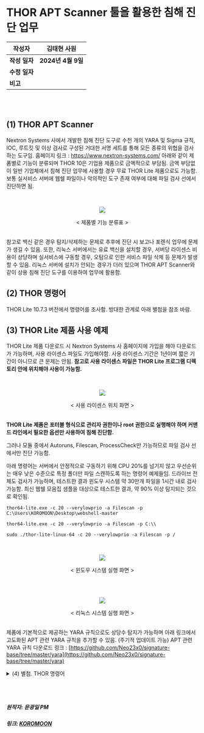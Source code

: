# THOR APT Scanner 툴을 활용한 침해 진단 업무


| 작성자       |  김태현 사원   |
| --------- | ---------------- |
| **작성 일자** | **2024년 4월 9일** |
| **수정 일자** |                  |
| **비고**    |                  |

</br>
</br>

## (1) THOR APT Scanner
Nextron Systems 사에서 개발한 침해 진단 도구로 수천 개의 YARA 및 Sigma 규칙, IOC, 루트킷 및 이상 검사로 구성된 거대한 서명 세트를 통해 모든 종류의 위협을 검사하는 도구임.
홈페이지 링크 : https://www.nextron-systems.com/
아래와 같이 제품별로 기능이 분류되며 THOR 10은 기업용 제품으로 금액적으로 부담됨.
금액 부담없이 일반 기업체에서 침해 진단 업무에 사용할 경우 무료 THOR Lite 제품으로도 가능함.
보통 실서비스 서버에 웹쉘 파일이나 악의적인 도구 존재 여부에 대해 파일 검사 선에서 진단하면 됨.

</br><div align="center"><img src="https://blogger.googleusercontent.com/img/b/R29vZ2xl/AVvXsEheekMwbBM5SjT5kiE1M2-jmemMoeiGssaM__pZW5kgcuUCrFghQNEks1uxUx5vBFHt5Rs2pTQC2PlM-h_2xgsRN24yROMwt7v7bv3xBaFM7B2k-m7baVX8d_koPCBMWPV_mUVzOFFC4mYEOYZZG831HMfo9U3J3RI7Lqg-37YDrRLQQx6G9aqWUBaT/w640-h484/%EC%A0%9C%ED%92%88%EB%B3%84%20%EA%B8%B0%EB%8A%A5%20%EB%B6%84%EB%A5%98%ED%91%9C.png"></div>
<div align="center">&lt; 제품별 기능 분류표 &gt;</div></br>

참고로 백신 같은 경우 탐지/삭제하는 문제로 추후에 진단 시 보고나 포렌식 업무에 문제가 생길 수 있음.
또한, 리눅스 서버에서는 유료 백신을 설치할 경우, 서버당 라이센스 비용이 상당하며 실서비스에 구동할 경우, 오탐으로 인한 서비스 파일 삭제 등 문제가 발생할 수 있음.
리눅스 서버에 설치가 안되는 경우가 더러 있으며 THOR APT Scanner와 같이 상용 침해 진단 도구를 이용하여 업무에 활용함.

## (2) THOR 명령어
THOR Lite 10.7.3 버전에서 명령어를 조사함.
방대한 관계로 아래 별첨을 참조 바람.

## (3) THOR Lite 제품 사용 예제
THOR Lite 제품 다운로드 시 Nextron Systems 사 홈페이지에 가입을 해야 다운로드가 가능하며, 사용 라이센스 파일도 가입해야함.
사용 라이센스 기간은 1년이며 짧은 기간이 아니므로 큰 문제는 안됨.
**참고로 사용 라이센스 파일은 THOR Lite 프로그램 디렉토리 안에 위치해야 사용이 가능함.**

</br><div align="center"> <img src="https://blogger.googleusercontent.com/img/b/R29vZ2xl/AVvXsEjzQWZP2aAsAHJTbH3GIfHume4jCSbE05jezOMifdLI-pNZfALITnKnafWnYEYXFbwz88h1nQQDzycYOm7WRc9DA20NSacaSAiIQLCr3St5X2-Suf_1u3C_dxrSpIYCqkMnnlGX2krQNooqQSpTqFJPsn7BdQDUnFyGenxPXZtE30hxd99E14DJD14F/w640-h338/%EC%82%AC%EC%9A%A9%20%EB%9D%BC%EC%9D%B4%EC%84%BC%EC%8A%A4%20%ED%8C%8C%EC%9D%BC%20%EC%9C%84%EC%B9%98%20%ED%99%94%EB%A9%B4_%EA%B0%80%EA%B3%B5.png"></div>

<div align="center">&lt; 사용 라이센스 위치 화면 &gt;</div></br>

**THOR Lite 제품은 포터블 형식으로 관리자 권한이나 root 권한으로 실행해야 하며 커맨드 라인에서 필요한 옵션만 사용하여 침해 진단함.**

그러나 모듈 중에서 Autoruns, Filescan, ProcessCheck만 가능하므로 파일 검사 선에서만 진단 가능함.

아래 명령어는 서버에서 안정적으로 구동하기 위해 CPU 20%를 넘기지 않고 우선순위는 매우 낮은 수준으로 특정 폴더만 파일 스캔하도록 하는 명령어 예제들임.
드라이브 전체도 검사가 가능하며, 테스트한 결과 윈도우 시스템 약 30만개 파일을 1시간 내로 검사 가능함.
최신 웹쉘 모음집 샘플을 대상으로 테스트한 결과, 약 90% 이상 탐지되는 것으로 확인됨.

`thor64-lite.exe -c 20 --verylowprio -a Filescan -p C:\Users\KOROMOON\Desktop\webshell-master`

`thor64-lite.exe -c 20 --verylowprio -a Filescan -p C:\\`

`sudo ./thor-lite-linux-64 -c 20 --verylowprio -a Filescan -p /`

</br><div align="center"> <img src="https://blogger.googleusercontent.com/img/b/R29vZ2xl/AVvXsEgggCQA50NZLs3_X-BNJoSSGYcIJYTzCgpGzXdIUGsI-4t9E3oTgOaNkahdnhoRfmdqu6db2QZ3HJlD0U0AOBwxcob-zGPuHi0EKUTDxUKzDBGUmXLtE0nES0uZDpqB-HeI-BYCdEzEPZDTRmn9aMn05bVP2Eomsrk7khrRm0_QqkGMFGt_N6N0VHKt/w640-h274/%EC%9C%88%EB%8F%84%EC%9A%B0%20%EC%8B%9C%EC%8A%A4%ED%85%9C%20%EA%B2%80%EC%82%AC%20%ED%99%94%EB%A9%B4_%EA%B0%80%EA%B3%B5.png"></div>

<div align="center">&lt; 윈도우 시스템 실행 화면 &gt;</div></br>

</br><div align="center"><img src="https://blogger.googleusercontent.com/img/b/R29vZ2xl/AVvXsEgPapZRHYG-S8K8I-YzdfhcuD9JRT2Oi7zJ5GUo5GyAOdjvy36Pcvo6X82q3LdUZxu4yfBR4ue23KyT3X-HE_HrUOdGzjSKaYC67U5npJO6L07m_LfskkDPK48ycX8P628EKA2kW6w1tYL7XINyA7oXv1qmFu_aqG9xBIp7omDQ-AMaFP1dyvC_U148/w640-h308/%EB%A6%AC%EB%88%85%EC%8A%A4%20%EC%8B%9C%EC%8A%A4%ED%85%9C%20%EA%B2%80%EC%82%AC%20%ED%99%94%EB%A9%B4_%EA%B0%80%EA%B3%B5.png"></div>
<div align="center">&lt; 리눅스 시스템 실행 화면 &gt</div></br>

제품에 기본적으로 제공하는 YARA 규칙으로도 상당수 탐지가 가능하며 아래 링크에서 고도화된 APT 관련 YARA 규칙을 추가할 수 있음. (주기적 업데이트 가능)
APT 관련 YARA 규칙 다운로드 링크 : [https://github.com/Neo23x0/signature-base/tree/master/yara](https://github.com/Neo23x0/signature-base/tree/master/yara)

<details><summary>(4) 별첨. THOR 명령어</summary>
`>> thor64-lite.exe --version

  

THOR 10.7.3 (windows, amd64)

Build 11e6727 (2022-07-27 07:33:47)

YARA 4.2.2

PE-Sieve 0.3.3

OpenSSL 1.1.1l

Signature Database 2022/09/01-120047

  

  

>> thor64-lite.exe --fullhelp

  

   ###++++++   ________ ______  ___

   ###++++++  /_  __/ // / __ \/ _ \

   ###   +++   / / / _  / /_/ / , _/

   ###   +++  /_/ /_//_/\____/_/|_|  Lite

   ######+++ 

   ######+++  APT Scanner

  

  

01. 검사 옵션

  -t, --template string              해당 YAML 파일에서 기본 검사 매개변수를 처리함.

      --generate-config              주어진 매개변수에서 YAML 구성을 인쇄하고 종료함.

  -p, --path strings                 특정 파일 경로를 검사함. 이 옵션을 여러 번 지정하여 여러 경로를 정의함.

                                     비재귀 검사의 경우 경로에 ':NOWALK' 를 추가함. (기본값 : 시스템 드라이브만, 기본값 [])

      --allhds                       모든 로컬 하드 드라이브를 검사함. (Windows 시스템만 해당, 기본값 : 시스템 드라이브만)

      --alldrives                    네트워크 드라이브 및 ROM 드라이브를 포함한 모든 로컬 드라이브를 검사함. (기본값 : 시스템 드라이브만)

      --max_file_size uint           확인할 최대 파일 크기임. (더 큰 파일은 무시됨)

                                     이 제한을 늘리면 THOR 툴의 메모리 사용량이 증가함. (기본값 30MB)

      --max_file_size_intense uint   집중 검사를 위한 최대 파일 크기 (사용되지 않음, 기본값 200MB)

      --max_log_lines int            나머지 줄을 건너뛰기 전에 로그 파일을 체크인할 최대 줄 수임. (기본값 1,000,000)

      --max_process_size uint        확인할 최대 프로세스 크기임. (더 큰 프로세스는 무시됨, 기본값 2GB)

      --max_runtime int              최대 실행 시간임.

                                     지정된 시간이 지나면 THOR 툴이 중지됨.

                                     0 은 최대 런타임이 없음을 의미함. (기본값 168 시간)

      --nodoublecheck                다른 THOR 인스턴스가 실행 중인지 확인하지 마십시오.

                                     (예를 들어 여러 탑재 이미지가 단일 시스템에서 동시에 검사되는 Lab 사용 사례, Forensic Lab 라이센스가 필요함)

  -f, --epoch strings                시작 및 종료 날짜 쌍으로 기재하여 공격자 활동이 있는 날짜 범위를 지정함.

                                     이 날짜 사이에 생성/수정된 파일은 추가 점수를 받음. (지정된 시작 날짜 포함, 지정된 종료 날짜 제외)

                                     예제 : - f 2009-10-09 -f 2009-10-10 옵션 표시은 2009-10-09 공격 날짜를 표시함.

                                     (기본값 [])

      --epochscore int               공격자 활동이 있는 날에 생성/수정된 파일이 있을 경우 추가할 점수임.

                                     (--epoch 매개변수 참조, 기본값 35)

      --insecure                     TLS 호스트 확인을 건너뜀. (불안정함)

      --ca strings                   TLS 핸드쉐이크 중 호스트 인증서 확인을 위한 루트 CA 임. (기본값 [])

      --cross-platform               경로 구분자 플랫폼이 있는 IOC 를 독립적으로 적용함.

      --require-admin                관리자 권한 없이 THOR 를 실행하면 즉시 종료됨.

      --follow-symlinks              디렉토리를 가리키는 파일 검사 중에 심볼릭 링크가 발견되면 디렉토리를 검사함.

      --max-recursion-depth uint     검사할 아카이브의 최대 깊이임. (기본값 4)

      --max-nested-objects uint      검사할 아카이브당 최대 파일 수임. (기본값 10,000)

  

  

  

02. 검사 모듈

      --quick                      일부 감지 비용으로 검사 속도를 높이려면 여러 플래그를 활성화하십시오.

                                   이것은 다음과 같음 : --noeventlog --nofirewall --noprofiles --nowebdirscan --nologscan --noevtx --nohotfixes --nomft --lookback 3 --lookback-modules filescan

      --soft                       CPU 및 RAM 집약적인 모듈을 건더뛰고 실행 파일의 압축을 풀지 않고 DoublePulsar 백도어 검사를 수행하지 않으며 최대 CPU 사용량을 70% 로 낮추고 THOR 에 대해 낮은 우선 순위를 설정함.

                                   이 모드는 CPU 코어가 1개이거나 RAM이 1024 MB 미만인 시스템에서 자동으로 활성화됨.

                                   (CPU 및 RAM 집약적인 모듈 : 뮤텍스, 방화벽, 로그온, 네트워크 세션 및 공유, LSA 세션, 열린 파일, 호스트 파일)

      --intense                    soft 모드를 비활성화하고, 덤프 파일 분석, MFT 분석 및 시그마 규칙을 활성화하고, 관련성이 낮은 레지스트리 키를 건너뛰지 않고, 크기에 관계없이 프로세스를 검사하고, 달리 지정하지 않는 한 max_file_size 를 200 MB 로 설정함.

                                   경고 : 이 검사 모드는 시스템 안정성에 영향을 미치는 작업을 수행함. 위험을 감수하지 않는 한 라이브 검사에서 이 모드를 사용하지 마십시오.

      --diff                       각 모듈의 확인 시간을 모듈이 성공적으로 실행된 마지막 시간으로 설정하고 --global-lookback 을 활성화함. (--lookback 참조)

                                   사실상 이것은 마지막 검사 이후에 변경된 요소만 검사됨을 의미함. (ThorDB 가 활성화된 경우에만 작동)

      --lookback int               분석할 지난 날 수를 지정함.

                                   이 시점 이전의 이벤트 로그 항목은 무시됨.

                                   0 은 제한이 없음을 의미함. (기본값 0)

      --global-lookback            Lookback 을 지원하는 모든 모듈에 Lookback 을 적용함. (이벤트로그 뿐만 아니라)

                                   --lookback 및 --lookback-modules 도 참조하십시오.

                                   경고 : 타임스탬프 또는 이와 유사한 안티바이러스 회피 방법으로 인해 요소가 검사되지 않을 수 있음.

      --force-aptdir-lookback      FileScan 모듈의 모든 파일에 조회 응용 프로그램을 시행함.

                                   기본적으로 특히 위험에 처한 디렉토리는 Lookback 값을 무시함.

      --lookback-modules strings   주어진 모듈에 Lookback 을 적용함.

                                   --lookback 및 --modules 도 참조하십시오.

                                   경고 : 타임스탬프 또는 이와 유사한 안티바이러스 회피 방법으로 인해 요소가 검사되지 않을 수 있음.

                                   (기본값 [이벤트로그])

      --lab                        lab 검사 모드는 파일 시스템만 검사하고, 리소스 검사 및 quick 모드를 비활성화하고, intense 모드를 활성화하고, ThorDB 를 비활성하고, IOC 플랫폼을 독립적으로 적용하고, 모든 CPU 코어를 사용함.

                                   이 옵션은 기본적으로 모든 드라이브를 검색하지만 종종 -p 옵션과 함께 사용하여 단일 경로만 검색함.

                                   Forensic Lab 라이센스가 필요함.

      --virtual-map strings        다른 접두사를 사용하도록 찾은 파일 경로를 다시 작성하십시오.

                                   이는 파일의 현재 위치가 원래 위치와 일치하지 않아 참조가 오래되었을 수 있는 마운트된 이미지에 유용할 수 있음.

                                   원래 및 현재 경로를 --virtual-map path/to/current/location:path/to/original/location 으로 지정함.

                                   Windows 시스템에서는 드라이브 이름도 지원됨.

                                   F: 드라이브가 원래 C: 로 사용된 경우 --virtual-map F:C 를 지정함.

                                   Forensic Lab 라이센스가 필요함. (기본값 [])

  

  

03. 리소스 옵션

  -c, --cpulimit float        CPU 사용량을 지정한 설정값(백분율)으로 제한함.

                              최소값은 15%임. (기본값 90)

      --nocpulimit            cpulimit 검사를 비활성화함.

      --nosoft                soft 모드의 자동 활성화를 비활성화함. (--soft 참조)

      --norescontrol          시스템에 리소스가 부족한지 확인하지 마십시오.

                              리소스 부족으로 인해 취소된 검사를 시행하려면 이 옵션을 사용하십시오.

                              (주의해서 사용하세요!)

      --minmem uint           사용 가능한 실제 메모리 양이 지정된 값 아래로 떨어지면 실행 중인 검사을 취소함.

                              (단위 MB, 기본값 50)

      --lowprio               THOR 프로세스의 우선 순위를 더 낮은 수준으로 줄임.

      --verylowprio           THOR 프로세스의 우선 순위를 매우 낮은 수준으로 줄임.

      --nolowprio             soft 모드로 인해 THOR 프로세스의 우선 순위를 더 낮은 수준으로 낮추지 마십시오.

                              (--soft 참조)

      --nolockthread          C 라이브러리에 대한 호출을 주 스레드에 잠그지 마십시오.

                              (메모리 사용량을 희생시키면서 성능을 향상시킬 수 있음)

      --yara-stack-size int   YARA 스택에 대해 이수의 슬롯을 할당함. (기본값 16384)

                              이 제한을 늘리면 더 많은 메모리 오버헤드가 있지만 더 큰 규칙을 사용할 수 있음. (기본값 16384)

      --yara-timeout int      지정된 시간보다 오래 걸리는 YARA 검사를 취소함. (단위 초, 기본값 60)

      --threads uint16        지정된 수량의 THOR 스레드를 병렬로 실행함.

                              Forensic Lab 라이센스가 필요함.

      --bulk-size uint        지정된 수량의 요소를 함께 확인하십시오.

                              예를 들어 로그 라인 또는 레지스트리 항목 (기본값 20MB)

  

  

04. 특수 검사 모드

  -m, --image_file string          주어진 단일 메모리 이미지/덤프 파일만 검사함. (디스크 이미지에는 사용하지 않고 --lab 으로 마운트된 이미지를 검사함)

                                   Forensic Lab 라이센스가 필요함.

      --image-chunk-size uint      지정된 크기의 청크(chunk)로 이미지/덤프 파일을 검사함. (기본값 11MB)

  -r, --restore_directory string   DeepDive 동안 YARA 규칙에 일치하는 PE 파일을 지정된 폴더에 복원함.

      --restore_score int          주어진 값보다 높은 총 일치 점수를 가진 청크(chunk)만 복원함. (기본값 50)

      --dropzone                   특정 디렉토리에 드롭된 모든 파일을 관찰하고 검사함. (-p 옵션과 함께 전달되어야 함)

                                   리소스 검사 및 quick 모드를 비활성화하고 intense 모드를 활성화하고 ThorDB 를 비활성화하고 IOC 플랫폼을 독립적으로 적용함.

                                   Forensic Lab 라이센스가 필요함.

      --dropdelete                 검사 후 드롭 영역에 드롭된 모든 파일을 삭제함.

  

  

05. Thor Thunderstorm 서비스

      --thunderstorm                      특정 포트로 전송된 모든 파일을 감시하고 검사함. (--server-port 참조)

                                          리소스 확인 및 quick 모드를 비활성화하고 intense 모드를 활성화하고 ThorDB 를 비활성화하고 IOC 플랫폼을 독립적으로 적용함.

      --server-upload-dir string          THOR 가 업로드된 파일을 삭제하는 디렉토리의 경로임.

                                          이 경로가 존재하지 않으면 THOR 가 생성을 시도함.

                                          (기본값 : "C:\\Users\\[사용자명]\\AppData\\Local\\Temp\\thor-uploads")

      --server-host string                THOR 서버가 바인딩해야 하는 IP 주소임. (기본값 "127.0.0.1")

      --server-port uint16                THOR 서버가 바인딩해야 하는 TCP 포트임. (기본값 8080)

      --server-cert string                THOR 서버가 사용해야 하는 TLS 인증서임. 비워두면 TLS 가 사용되지 않음.

      --server-key string                 THOR 서버가 사용해야 하는 TLS 인증서의 개인키임. --server-cert 가 지정된 경우 필수임.

      --server-store-samples string       --server-upload-dir 로 지정된 폴더에 샘플을 영구적으로 저장할 지 여부를 설정함.

                                          모든 샘플을 저정하려면 "all" 을 지정하고 경고 또는 알림을 생성한 샘플만 저장하려면 "malicious" 를 지정함. (기본값 "none")

      --server-result-cache-size uint32   비동기 요청의 결과를 임시로 저장하는 데 사용되는 캐시의 크기임.

                                          0 으로 설정하면 캐시가 비활성화되고 비동기 결과가 저장되지 않음. (기본값 250,000)

      --pure-yara                         YARA 서명을 사용하여 파일만 검사함.

                                          (모든 프로그래밍 방식 검사, STIX, Sigma, IOC 및 대부분의 기능 및 모듈 비활성화)

      --sync-only-threads uint16          동기 요청을 위해 지정된 수량의 THOR 스레드를 예약함.

      --force-max-file-size               크기에도 불구하고 일반적으로 검사되는 레지스트리 하이브 또는 로그 파일과 같은 파일에도 최대 파일 크기를 적용함.

  

  

06. 라이센스 검색

      --asgard string           라이센스를 요청해야 하는 ASGARD 서버의 호스트 이름임.

                                (예 : asgard.my-company.internal)

      --asgard-token string     해당 토큰을 사용하여 asgard 서버 라이센스 API 로 인증함.

                                토큰은 ASGARD 의 '다운로드' 똔,ㄴ '라이센스' 섹션에서 찾을 수 있음.

                                ASGARD 2.5 이상이 필요함.

  -q, --license-path string     THOR 라이센스가 포함된 경로임. (기본값은 어플리케이션 디렉토리)

      --portal-key string       해당 API 키를 사용하여 portal.nextron-systems.com 에서 이 호스트에 대한 라이센스를 얻으십시오.

                                이 기능은 호스트 기반 서버/워크스테이션 계약에서만 지원됨.

      --portal-contracts ints   라이센스 생성을 위해 해당 계약을 사용하십시오.

                                계약이 지정되지 않은 경우 포털은 자체적으로 계약을 선택함.

                                --portal-key 참조하십시오. (기본값 [])

      --portal-nonewlic         포털의 기존 라이센스만 사용하십시오.

                                존재하지 않으면 종료함.

                                --portal-key 를 참조하십시오.

  

  

07. 활성 모듈

  

사용 가능한 모듈 : Filescan, Timestomp, DeepDive, EnvCheck, Hosts, LoggedIn, UserDir, Autoruns, Dropzone, Firewall, ProcessCheck, Rootkit, ServiceCheck, Thunderstorm, Users, AtJobs, DNSCache, EtwWatcher, Eventlog, Events, HotfixCheck, LSASessions, MFT, Mutex, NetworkSessions, NetworkShares, Pipes, RegistryChecks, SHIMCache, ScheduledTasks, WMIStartup

  

  -a, --module strings      다음 모듈만 활성화하십시오. (여러 모듈을 -a Module1 -a Module2 ... -a ModuleN 으로 지정, 기본값 [])

      --noprocs             프로세스를 분석하지 마십시오.

      --nofilesystem        파일 시스템을 검사하지 마십시오.

      --noreg               레지스트리를 분석하지 마십시오.

      --nousers             사용자 계정을 분석하지 마십시오.

      --nologons            현재 로그인한 사용자를 표시하지 마십시오.

      --noautoruns          자동 실행 요소를 분석하지 마십시오.

      --noeventlog          이벤트 로그를 분석하지 마십시오.

      --norootkits          루트킷을 검사하지 마십시오.

      --noevents            악성 이벤트를 검사하지 마십시오.

      --nodnscache          로컬 DNS 캐시를 분석하지 마십시오.

      --noenv               환경 변수를 분석하지 마십시오.

      --nohosts             호스트 파일을 분석하지 마십시오.

      --nomutex             악성 뮤텍스를 검사하지 마십시오.

      --notasks             예약된 작업을 검사하지 마십시오.

      --noservices          서비스를 분석하지 마십시오.

      --noprofiles          프로필 디렉토리를 분석하지 마십시오.

      --noatjobs            'at' 도구로 예약된 작업을 분석하지 마십시오.

      --nonetworksessions   네트워크 세션을 분석하지 마십시오.

      --nonetworkshares     네트워크 공유를 분석하지 마십시오.

      --noshimcache         SHIM 캐시 항목을 분석하지 마십시오.

      --nohotfixes          핫픽스(Hotfixes)를 분석하지 마십시오.

      --nowmistartup        WMI 를 사용하여 시작 요소를 분석하지 마십시오.

      --nofirewall          로컬 방화벽을 분석하지 마십시오.

      --nowmi               WMI 기능으로 모든 검사를 비활성화함.

      --nolsasessions       lsa 세션을 분석하지 마십시오.

      --nomft               드라이브의 MFT 를 분석하지 마십시오. (intense 모드가 아닌 경우 기본값)

      --mft                 드라이브의 MFT 를 분석함.

      --nopipes             명명된 파이프를 분석하지 마십시오.

      --noetwwatcher        THOR 런타임 동안 ETW 로그를 분석하지 마십시오.

      --nointegritycheck    Linux 에서 패키지 무결성에 대해 패키지 관리자에게 검사하지 마십시오.

      --timestomp           타임스탬프 감지를 활성화함.

      --notimestomp         타임스탬프 감지를 비활성화함.

  

  

08. 모듈 추가 기능

      --process ints              검사할 프로세스 ID 임.

                                  이 옵션을 여러 번 지정하여 여러 프로세스를 정의함.

                                  (기본값 : 모든 프로세스, 모듈 : Process Check, 기본값 [])

      --dump-procs                의심스럽거나 악의적인 프로세스에 대한 프로세스 덤프를 생성함. (모듈 : ProcessCheck)

      --max-procdumps uint        지정된 최대 수량의 프로세스 덤프를 만듬. (모듈 : ProcessCheck, 기본값 10)

      --procdump-dir string       지정된 디렉토리에 의심스러운 프로세스의 프로세스 덤프를 저장함. (모듈 : ProcessCheck, 기본값 : "%ProgramData%\\thor")

  -n, --eventlog-target strings   특정 이벤트 로그를 검사함.

                                  (예 : 'Security' 또는 'Microsoft-Windows-Sysmon/Operational', 모듈 : Eventlog, 기본값 [])

      --nodoublepulsar            DoublePulsar 백도어를 검사하지 마십시오. (모듈 : Rootkit)

      --full-registry             관련성이 낮은 레지스트리 하이브 키를 건너뛰지 마십시오. (모듈 : Registry)

      --noregwalk                 레지스트리 검사 중에 전체 레지스트리를 검사하지 마십시오.

      --showdeleted               MFT 에서 발견된 삭제된 파일을 'info' 메시지로 표시함.

      --allfiles                  일반적으로 관심이 없는 파일을 포함하여 모든 파일을 검사함.

                                  달리 지정하지 않는 한 --max_file_size 를 200 MB 로 설정함.

      --ads                       모든 파일에 대해 대체 데이터 스트림을 검사함.

  

  

09. 활성 기능

      --nothordb               검사 정보를 보관하기 위해 ThorDB 데이터베이스를 사용하거나 생성하지 마십시오.

      --sigma                  Sigma 서명으로 검사함. (지원 중단됨 : 기본적으로 활성화됨)

      --nosigma                Sigma 서명 비활성화함.

      --dumpscan               메모리 덤프를 검사함.

      --nologscan              로그 파일을 검사하지 마십시오. (.log 확장자 또는 위치로 식별됨)

      --noyara                 YARA 로 검사를 비활성화함.

      --nostix                 STIX 로 검사를 비활성화함.

      --noarchive              아카이브 내용을 검사하지 마십시오.

      --noc2                   알려진 C2 도메인에 대한 검사를 비활성화함.

      --noprochandles          프로세스 핸들을 분석하지 마십시오.

      --noprocconnections      프로세스 연결을 분석하지 마십시오.

      --noamcache              Amcache 파일을분석하지 마십시오.

      --noregistryhive         레지스트리 하이브 파일을 분석하지 마십시오.

      --noexedecompress        포터블(portable) 실행 파일의 압축을 풀고 검사하지 마십시오.

      --nowebdirscan           프로세스 핸들에서 발견된 웹 디렉토리를 분석하지 마십시오.

      --novulnerabilitycheck   시스템의 취약점을 분석하지 마십시오.

      --noprefetch             프리페치(prefetch) 디렉토리를 분석하지 마십시오.

      --nogroupsxml            groups.xml 을 분석하지 마십시오.

      --nowmipersistence       WMI 지속성을 검사하지 마십시오.

      --nolnk                  LNK 파일을 분석하지 마십시오.

      --noknowledgedb          Mac OS 에서 knowledge DB 를 검사하지 마십시오.

      --nower                  .wer 파일을 분석하지 마십시오.

      --noevtx                 EVTX 파일을 분석하지 마십시오.

      --noauthorizedkeys       authorized_keys 파일을 분석하지 마십시오.

      --noimphash              의심스런 EXE 파일의 해시값을 계산하지 마십시오. (Windows 시스템만 해당)

      --c2-in-memory           프로세스 메모리에 C2 IOC 를 적용함. (브라우저 및 기타 프로세스 메모리에서 많은 가용성을 기꺼이 허용하지 않는 한 권장하지 않음)

      --custom-c2-in-memory    프로세스 메모리에 사용자 지정 C2 IOC를 적용함.

      --noeml                  이메일 파서를 비활성화함.

  

  

10. 추가 기능

      --customonly            사용자 정의 서명만 사용 (모든 내부 THOR 서명 및 탐지 비활성화)

      --full-proc-integrity   프로세스 가장(impersonation) 탐지를 위해 --processintegrity 감도를 높임.

                              오탐을 일으킬 가능성이 높지만 실제 위협을 더 잘 탐지함.

      --processintegrity      PE-Sieve 를 실행하여 프로세스 무결성을 확인함. (Windows 시스템만 해당)

  

  

11. 출력 옵션

  -l, --logfile string                                    텍스트 출력을 위한 로그 파일 (기본값 ":hostname:_thor_:time:.txt")

      --htmlfile string                                   HTML 출력을 위한 로그 파일 (기본값 ":hostname:_thor_:time:.html")

      --nolog                                             텍스트 또는 HTML 로그 파일을 생성하지 마십시오.

      --nohtml                                            HTML 보고서 파일을 만들지 마십시오.

      --appendlog                                         덮어쓰기 대신 기존 로그에 텍스트 로그를 추가함.

      --keyval                                            키 값 쌍으로 텍스트 및 HTML 로그 파일의 형식을 지정하여 SIEM 시스템에서 필드 추출을 단순화함. (key='value')

      --json                                              json 보고서 파일을 생성함. (추천하지 않음 : 대신 --jsonfile 를 사용하십시오)

      --jsonfile string[=":hostname:_thor_:time:.json"]   JSON 출력에 대한 로그 파일임.

                                                          값을 지정하지 않으면 기본값은 :hostname:_thor_:time:.json 임.

  -o, --csvfile string                                    최소 점수가 있는 모든 파일에 대해 MD5, 파일 경로, 점수 를 포함하는 CSV 를 생성함. (기본값 ":hostname:_files_md5s.csv")

      --nocsv                                             언급된 모든 파일의 CSV 를 MD5 해시로 작성하지 마십시오. (--csvfile 참조)

      --csvstats                                          (추천하지 않음 : 대신 --stats-file 를 사용하십시오)

      --stats-file string[=":hostname:_stats.csv"]        Generate a CSV file containing the scan summary in a single line. If no value is specified, defaults to :hostname:_stats.csv.

  -e, --rebase-dir string                                 모든 출력 파일이 기록될 출력 디렉토리를 지정함. (기본값 : 현재 작업 디렉토리)

      --suppresspi                                        로컬 데이터 보호 정책을 준수하기 위해 로그 출력에서 모든 개인 정보를 표시하지 않음.

      --eventlog                                          Windows 응용 프로그램(application) 이벤트 로그에 기록함.

  -x, --min int                                           이 점수 이상의 파일만 보고하십시오. (기본값 40)

      --allreasons                                        결과가 위험한 것으로 간주되는 이유를 모두 표시하십시오. (기본값 : 상위 2개 이유만 표시됨)

      --printshim                                         출력에 모든 SHIM 캐시 항목을 'info' 레벨 메시지로 포함함.

      --printamcache                                      출력에 모든 AmCache 캐시 항목을 'info' 레벨 메시지로 포함함.

  -j, --overwrite-hostname string                         로컬 호스트명 값을 정적 값으로 재정의함.

                                                          (Lab 에서 장착된 이미지를 검사할 때 유용함. Forensic Lab 라이센스가 필요함. 기본값 "호스트명")

  -i, --scanid string                                     검사 식별자를 지정함. (검사 ID 를 필터링하는 데 유용하며 고유해야 함)

      --scanid-prefix string                              --scanid 또는 --noscanid가 지정되지 않은 경우 임의의 ID와 연결된 검사 ID의 접두사를 지정하십시오. (기본값 "S-")

      --noscanid                                          지정되지 않은 경우 검사 식별자를 자동으로 생성하지 마십시오.

      --silent                                            명령줄에 아무 것도 인쇄하지 마십시오.

      --cmdjson                                           명령줄 출력 형식을 JSON 으로 지정함.

      --cmdkeyval                                         명령줄 출력에 키-값 쌍을 사용함. (--keyval 참조)

      --encrypt                                           생성된 로그 파일과 MD5 csv 파일을 암호화함.

      --pubkey string                                     지정된 RSA 공개 키를 사용하여 로그 파일 및 csvfile을 암호화함. (--encrypt 참조)

                                                          --pubkey="<key>" 및 --pubkey="<file>" 모두 지원됨.

      --nocolor                                           색상이 지정된 명령줄 출력에 ANSI 이스케이프 시퀀스를 사용하지 마십시오.

      --genid                                             각 로그 메시지에 대한 고유 ID를 인쇄하십시오. 동일한 로그 메시지는 동일한 ID를 갖음.

      --print-rescontrol                                  체크 시 THOR 의 리소스 임계값 및 사용량을 인쇄함.

      --truncate int                                      최대 THOR 값당 길이임. (0 = 잘림 없음, 기본값 2048)

      --registry_depth_print int                          이보다 높은 깊이에서 레지스트리 키를 탐색할 때 정보(info) 메시지를 인쇄하지 마십시오. (기본값 1)

      --utc                                               현지 시간대 대신 UTC 로 타임스탬프를 인쇄함.

      --rfc3339                                           RFC3339 (YYYY-MM-DD'T'HH:mm:ss'Z') 형식으로 타임스탬프를 인쇄함.

      --reduced                                           감소된 출력 모드 - 경고, 경보 및 에러만 인쇄

      --printlicenses                                     모든 라이센스를 명령줄에 인쇄함. (기본값 : 10개의 라이센스만 인쇄됨)

      --local-syslog                                      THOR 이벤트를 로컬 syslog 에 인쇄함.

      --showall                                           해당 규칙이 이미 10번 이상 일치하더라도 인쇄 규칙이 일치함.

      --ascii                                             명령줄 및 로그 파일에 ASCII 가 아닌 문자를 인쇄하지 마십시오.

      --string-context uint                               YARA 일치에서 문자열을 인쇄할 때 일치를 둘러싼 지정한 많은 바이트를 포함하십시오. (기본값 50)

      --include-info-in-html                              

  

  

12. ThorDB

      --dbfile string   thor.db 파일의 위치임. (기본값 "%ProgramData%\\thor\\thor10.db")

      --resumeonly      새 검사을 시작하지 말고 중단된 검사만 완료하십시오.

                        중단된 검사이 없으면 아무 작업도 수행되지 않음.

      --resume          중단된 검사을 나중에 재개할 수 있도록 실행하는 동안 정보를 저장합니다.

이전 검사이 중단된 경우 새 검사을 시작하는 대신 다시 시작하십시오.

  

  

13. Syslog

  -s, --syslog strings        지정된 syslog 서버에 결과물을 씀.

                              형식 : server[:port[:syslogtype[:sockettype]]]

                              지원되는 syslog 유형 : DEFAULT/CEF/JSON/SYSLOGJSON/SYSLOGKV

                              지원되는 socket 유형 : UDP/TCP/TCPTLS

                              예제 : -s syslog1.dom.net, 

                                     -s arcsight.dom.net:514:CEF:UDP, 

                                     -s syslog2:4514:DEFAULT:TCP, 

                                     -s syslog3:514:JSON:TCPTLS

                                     (기본값 [])

      --rfc3164               긴 Syslog 메시지를 1024 바이트로 자름.

      --rfc5424               긴 Syslog 메시지를 2048 바이트로 자름.

      --rfc                   RFC 3164에 따라 엄격한 syslog를 사용하십시오.

                              (단순 호스트 이름, 단축 메시지)

      --maxsysloglength int   Syslog 메시지를 주어진 길이로 자름. (0 은 잘림 없음을 의미함, 기본값 2048)

      --cef_level int         CEF syslogs에 기록할 최소 심각도 수준을 정의함. (Debug=1, Info=3, Notice=4, Error=5, Warning=8, Alarm=10) (기본값 4)

  

  

14. 보고 및 조치

      --notice int              notice 생성되는 최소 점수임. (기본값 40)

      --warning int             warning 생성되는 최소 점수임. (기본값 60)

      --alert int               alert 생성되는 최소 점수임. (기본값 90)

      --action_command string   --action_level 점수보다 높은 점수를 가진 각 파일에 대해 지정된 명령어를 실행함.

      --action_args strings     --action_command를 통해 지정된 명령어에 전달할 인수임.

                                자리 표시자 %filename%, %filepath%, %file%, %ext%, %md5%, %score% 및 %date% 는 실행 시 대체됨. (기본값 [])

      --action_level int        지정된 점수 이상의 파일에 대해서만 --action_command 옵션의 명령어을 실행하십시오. (기본값 40)

      --nofserrors              파일 시스템 오류를 조용히 무시함.

  

  

15. THOR 원격

      --remote strings           대상 호스트 (호스트 집합에 대해 여러 --remote <host> 문 사용, 기본값 [])

      --remote-user string       사용자 이름 (지정하지 않으면 Windows 통합 인증이 사용됨)

      --remote-password string   원격 호스트에 대해 인증하는 데 사용할 암호임.

      --remote-prompt            원격 호스트에 대한 암호를 묻기

      --remote-debug             THOR Remote 의 디버그 모드

      --remote-dir string        지정된 원격 디렉토리에 THOR를 업로드하십시오. (기본값 "C:\\WINDOWS\\TEMP\\thor10-remote")

      --remote-workers int       동시 검사 수 (기본값 25)

      --remote-rate int          검사 시작 사이에 대기할 시간(초)임 (기본값 30)

  

  

16. 의심스러운 파일 자동 수집 (Bifrost)

      --bifrost2Server string   Bifrost 2 검역 서비스를 실행하는 서버임.

                                THOR는 모든 의심스러운 파일을 지정된 서버에 업로드함.

                                이 플래그는 ASGARD 2 에서 THOR 를 호출할 때만 사용할 수 있음.

      --bifrost2Score int       지정된 점수 이상의 모든 파일을 Bifrost 2 검역 서비스로 보냄.

                                이 플래그는 ASGARD 2 에서 THOR 를 호출할 때만 사용할 수 있음. (기본값 60)

  

  

17. 디버깅 및 정보

      --debug              디버깅 출력 표시

      --trace              추적 출력 표시

      --printall           확인된 모든 파일 인쇄 (noisy)

      --print-signatures   THOR 서명 및 IOC 표시 및 종료

      --version            서명 및 소프트웨어 버전 표시 및 종료

  -h, --help               가장 중요한 옵션에 대한 도움말 표시 및 종료

      --fullhelp           모든 옵션에 대한 도움말 표시 및 종료

  

  

18. 사용 예제

빠른 검사을 실행하고 출력 파일을 지정한 위치에 저장함.

thor64-lite.exe --quick -e path\to\outputfiledir

  

syslog 를 통해 파일 출력 및 로그 비활성화함.

thor64-lite.exe -s 10.1.5.14 --nohtml --nolog --nocsv

  

Windows 이벤트 로그의 지난 7일만 검사함.

thor64-lite.exe -a Eventlog --lookback 7

  

네트워크 공유에 로그인함.

thor64-lite.exe --nohtml --nocsv -l \\sys\rep\%COMPUTERNAME%_thor.txt

  

탑재된 이미지를 검사함.

thor64-lite.exe --lab -p G: --virtual-map G:C`
</details>



</br></br>

##### 원작자: 문광일 PM
##### 링크: [KOROMOON][KOROMOONlink]
[KOROMOONlink]: https://koromoon.blogspot.com/2022/09/thor-apt-scanner.html "Go KOROMOON"
